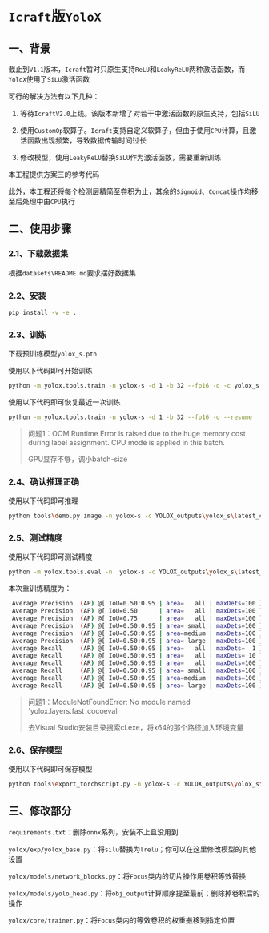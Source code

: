 # `Icraft`版`YoloX`

## 一、背景

截止到`V1.1`版本，`Icraft`暂时只原生支持`ReLU`和`LeakyReLU`两种激活函数，而`YoloX`使用了`SiLU`激活函数

可行的解决方法有以下几种：

1. 等待`IcraftV2.0`上线。该版本新增了对若干中激活函数的原生支持，包括`SiLU`
2. 使用`CustomOp`软算子。`Icraft`支持自定义软算子，但由于使用`CPU`计算，且激活函数出现频繁，导致数据传输时间过长

4. 修改模型，使用`LeakyReLU`替换`SiLU`作为激活函数，需要重新训练

本工程提供方案三的参考代码

此外，本工程还将每个检测层精简至卷积为止，其余的`Sigmoid`、`Concat`操作均移至后处理中由`CPU`执行



## 二、使用步骤
### 2.1、下载数据集

根据`datasets\README.md`要求摆好数据集

### 2.2、安装

```bash
pip install -v -e .
```

### 2.3、训练

下载预训练模型`yolox_s.pth`

使用以下代码即可开始训练

```bash
python -m yolox.tools.train -n yolox-s -d 1 -b 32 --fp16 -o -c yolox_s.pth
```

使用以下代码即可恢复最近一次训练

```bash
python -m yolox.tools.train -n yolox-s -d 1 -b 32 --fp16 -o --resume
```

> 问题1：OOM Runtime Error is raised due to the huge memory cost during label assignment. CPU mode is applied in this batch.
>
> GPU显存不够，调小batch-size

### 2.4、确认推理正确

使用以下代码即可推理

```bash
python tools\demo.py image -n yolox-s -c YOLOX_outputs\yolox_s\latest_ckpt.pth --path assets\dog.jpg --conf 0.25 --nms 0.45 --tsize 640 --save_result
```

### 2.5、测试精度

使用以下代码即可测试精度

```bash
python -m yolox.tools.eval -n  yolox-s -c YOLOX_outputs\yolox_s\latest_ckpt.pth -b 1 -d 1 --conf 0.001 --fp16 --fuse
```

本次重训练精度为：

```bash
 Average Precision  (AP) @[ IoU=0.50:0.95 | area=   all | maxDets=100 ] = 0.392
 Average Precision  (AP) @[ IoU=0.50      | area=   all | maxDets=100 ] = 0.582
 Average Precision  (AP) @[ IoU=0.75      | area=   all | maxDets=100 ] = 0.421
 Average Precision  (AP) @[ IoU=0.50:0.95 | area= small | maxDets=100 ] = 0.229
 Average Precision  (AP) @[ IoU=0.50:0.95 | area=medium | maxDets=100 ] = 0.434
 Average Precision  (AP) @[ IoU=0.50:0.95 | area= large | maxDets=100 ] = 0.517
 Average Recall     (AR) @[ IoU=0.50:0.95 | area=   all | maxDets=  1 ] = 0.316
 Average Recall     (AR) @[ IoU=0.50:0.95 | area=   all | maxDets= 10 ] = 0.520
 Average Recall     (AR) @[ IoU=0.50:0.95 | area=   all | maxDets=100 ] = 0.565
 Average Recall     (AR) @[ IoU=0.50:0.95 | area= small | maxDets=100 ] = 0.368
 Average Recall     (AR) @[ IoU=0.50:0.95 | area=medium | maxDets=100 ] = 0.620
 Average Recall     (AR) @[ IoU=0.50:0.95 | area= large | maxDets=100 ] = 0.708
```

> 问题1：ModuleNotFoundError: No module named 'yolox.layers.fast_cocoeval
>
> 去Visual Studio安装目录搜索cl.exe，将x64的那个路径加入环境变量

### 2.6、保存模型

使用以下代码即可保存模型

```bash
python tools\export_torchscript.py -n yolox-s -c YOLOX_outputs\yolox_s\best_ckpt.pth
```



## 三、修改部分

`requirements.txt`：删除`onnx`系列，安装不上且没用到

`yolox/exp/yolox_base.py`：将`silu`替换为`lrelu`；你可以在这里修改模型的其他设置

`yolox/models/network_blocks.py`：将`Focus`类内的切片操作用卷积等效替换

`yolox/models/yolo_head.py`：将`obj_output`计算顺序提至最前；删除掉卷积后的操作

`yolox/core/trainer.py`：将`Focus`类内的等效卷积的权重搬移到指定位置

